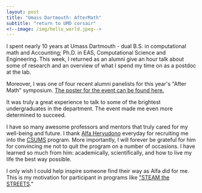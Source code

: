 ```yaml
---
layout: post
title: "Umass Dartmouth: AfterMath"
subtitle: "return to UMD corsair"
<!--image: /img/hello_world.jpeg-->
---
```


I spent nearly 10 years at Umass Dartmouth - dual B.S. in computational math and Accounting; Ph.D. in EAS, Computational Science and Engineering.
This week, I returned as an alumni give an hour talk about some of research and an overview of what I spend my time on as a postdoc at the lab.

Moreover, I was one of four recent alumni panelists for this year's "After Math" symposium. [The poster for the event can be found here.](https://www.umassd.edu/media/umassdartmouth/mathematics/amsmedia/AMS_Poster_Spring2019.pdf)

It was truly a great experience to talk to some of the brightest undergraduates in the department. The event made me even more determined to succeed. 

I have so many awesome professors and mentors that truly cared for my well-being and future. I thank [Alfa Heryudono](http://www.math.umassd.edu/~aheryudono/) everyday for recruiting me into the [CSUMS](https://compmath.wordpress.com/) program. More importantly, I will forever be grateful for him for convincing me not to quit the program on a number of occasions. I have learned so much from him: academically, scientifically, and how to live my life the best way possible.

I only wish I could help inspire someone find their way as Alfa did for me. This is my motivation for participant in programs like ["STEAM the STREETS](https://bigpictureanthems.com/steam-the-streets/)."

